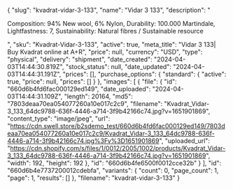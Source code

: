 {
  "slug": "kvadrat-vidar-3-133",
  "name": "Vidar 3 133",
  "description": "<p>Composition: 94% New wool, 6% Nylon, Durability: 100.000 Martindale, Lightfastness: 7, Sustainability: Natural fibres / Sustainable resource</p>",
  "sku": "Kvadrat-Vidar-3-133",
  "active": true,
  "meta_title": "Vidar 3 133| Buy Kvadrat online at A+R",
  "price": null,
  "currency": "USD",
  "type": "physical",
  "delivery": "shipment",
  "date_created": "2024-04-03T14:44:30.819Z",
  "stock_status": null,
  "date_updated": "2024-04-03T14:44:31.191Z",
  "prices": [],
  "purchase_options": {
    "standard": {
      "active": true,
      "price": null,
      "prices": []
    }
  },
  "images": [
    {
      "file": {
        "id": "660d6b4fd6fac000129ed149",
        "date_uploaded": "2024-04-03T14:44:31.109Z",
        "length": 20164,
        "md5": "7803deaa70ea054077260a10e017c2c9",
        "filename": "Kvadrat_Vidar-3_133_64dc9788-636f-4446-a714-3f9b42166c74.jpg?v=1651901869",
        "content_type": "image/jpeg",
        "url": "https://cdn.swell.store/b2sdemo_test/660d6b4fd6fac000129ed149/7803deaa70ea054077260a10e017c2c9/Kvadrat_Vidar-3_133_64dc9788-636f-4446-a714-3f9b42166c74.jpg%3Fv%3D1651901869",
        "uploaded_url": "https://cdn.shopify.com/s/files/1/0012/2005/1002/products/Kvadrat_Vidar-3_133_64dc9788-636f-4446-a714-3f9b42166c74.jpg?v=1651901869",
        "width": 192,
        "height": 192
      },
      "id": "660d6b4fe6500f0012cce32b"
    }
  ],
  "id": "660d6b4e7737200012cdebfa",
  "variants": {
    "count": 0,
    "page_count": 1,
    "page": 1,
    "results": []
  },
  "filename": "kvadrat-vidar-3-133"
}